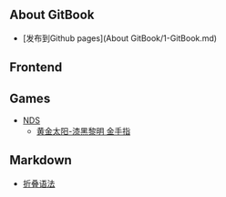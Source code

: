 
## About GitBook

- [发布到Github pages](About GitBook/1-GitBook.md)

## Frontend


## Games

- [NDS]()
    - [黄金太阳-漆黑黎明 金手指](Games/NDS/黄金太阳-漆黑黎明.md)

## Markdown

- [折叠语法](Markdown/折叠语法.md)